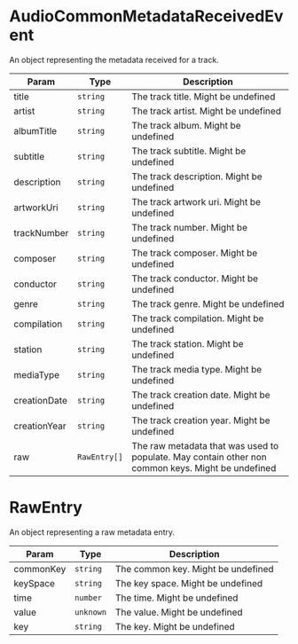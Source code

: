 # AudioCommonMetadataReceivedEvent

An object representing the metadata received for a track.

| Param    | Type     | Description                                         |
| -------- | -------- | --------------------------------------------------- |
| title    | `string` | The track title. Might be undefined                      |
| artist   | `string` | The track artist. Might be undefined                     |
| albumTitle | `string` | The track album. Might be undefined                      |
| subtitle | `string` | The track subtitle. Might be undefined                   |
| description | `string` | The track description. Might be undefined              |
| artworkUri | `string` | The track artwork uri. Might be undefined              |
| trackNumber | `string` | The track number. Might be undefined              |
| composer | `string` | The track composer. Might be undefined              |
| conductor | `string` | The track conductor. Might be undefined              |
| genre | `string` | The track genre. Might be undefined              |
| compilation | `string` | The track compilation. Might be undefined              |
| station | `string` | The track station. Might be undefined              |
| mediaType | `string` | The track media type. Might be undefined              |
| creationDate | `string` | The track creation date. Might be undefined              |
| creationYear | `string` | The track creation year. Might be undefined              |
| raw | `RawEntry[]` | The raw metadata that was used to populate. May contain other non common keys. Might be undefined              |

# RawEntry

An object representing a raw metadata entry.

| Param    | Type     | Description                                         |
| -------- | -------- | --------------------------------------------------- |
| commonKey    | `string` | The common key. Might be undefined                      |
| keySpace   | `string` | The key space. Might be undefined                     |
| time | `number` | The time. Might be undefined                      |
| value | `unknown` | The value. Might be undefined                   |
| key | `string` | The key. Might be undefined                   |
